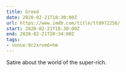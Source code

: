 ```yaml
---
title: Greed
date: 2020-02-21T18:30:00Z
url: https://www.imdb.com/title/tt8972256/
start: 2020-02-21T18:30:00Z
end: 2020-02-21T20:34:00Z
tags:
- venue:9c2xrvm6+hm
---
```

Satire about the world of the super-rich.
